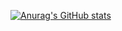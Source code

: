 [![Anurag's GitHub stats](https://github-readme-stats.vercel.app/api?username=RealSGM&show_icons=true&theme=dracula)](https://github.com/anuraghazra/github-readme-stats)

